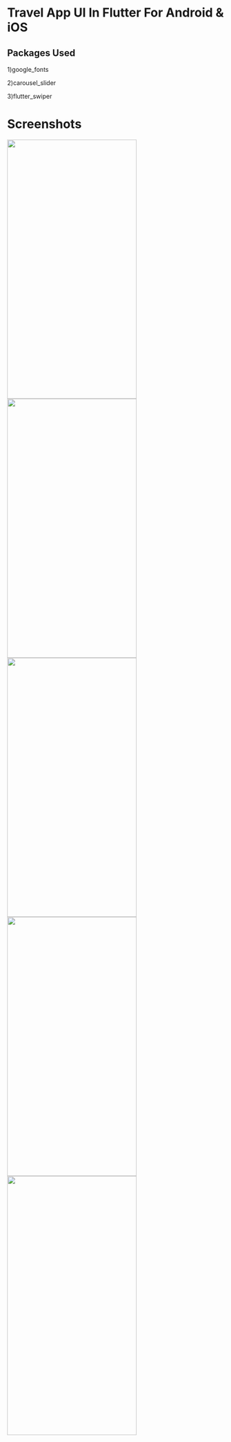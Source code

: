 # Travel App UI In Flutter For Android & iOS

## Packages Used
1)google_fonts

2)carousel_slider

3)flutter_swiper

# Screenshots

<img src="https://github.com/stevie1mat/Travel-App-UI-In-Flutter/blob/main/1.jpeg" width="300" height="600">
<img src="https://github.com/stevie1mat/Travel-App-UI-In-Flutter/blob/main/2.jpeg" width="300" height="600">
<img src="https://github.com/stevie1mat/Travel-App-UI-In-Flutter/blob/main/3.jpeg" width="300" height="600">
<img src="https://github.com/stevie1mat/Travel-App-UI-In-Flutter/blob/main/4.jpeg" width="300" height="600">
<img src="https://github.com/stevie1mat/Travel-App-UI-In-Flutter/blob/main/5.jpeg" width="300" height="600">
